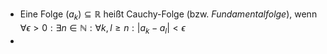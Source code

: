 - Eine Folge $\left(a_{k}\right)\subseteq\mathbb{R}$ heißt Cauchy-Folge (bzw. *Fundamentalfolge*), wenn $\forall\epsilon>0:\exists n\in\mathbb{N}:\forall k,l\geq n:\left|a_{k}-a_{l}\right|<\epsilon$
-